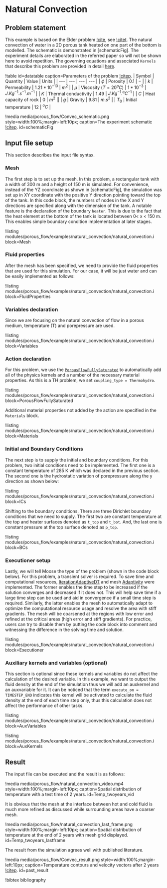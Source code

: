 # Natural Convection

## Problem statement

This example is based on the Elder problem [!cite](Elder1967TransientCI), see [!citet](Oldenburg1995OnTD). The natural convection of water in a 2D porous tank heated on one part of the bottom is modelled. The schematic is demonstrated in [schematicFig]. The experiment details are elaborated in the referred paper so will not be shown here to avoid repetition. The governing equations and associated `Kernels` that describe this problem are provided in detail [here](governing_equations.md).


!table id=datatable caption=Parameters of the problem [!citep](Oldenburg1995OnTD).
| Symbol | Quantity | Value | Units |
| --- | --- | --- | --- |
| $\phi$ | Porosity | $0.1$ | $-$ |
| $k$ | Permeability | $1.21*10^{-10}$  | $m^2$ |
| $\mu$ | Viscosity ($T=20^oC$) | $1*10^{-3}$  | $J.Kg^{-1}.s^{-1}.m^{-1}$ |
| $K$ | Thermal conductivity | $1.49$  | $J.Kg^{-1}.^oC^{-1}$ |
| $C$ | Heat capacity of rock | $0$ | $m^2$ ||
| $g$ | Gravity | $9.81$  | $m.s^{2}$ |
| $T_0$ | Initial temperature | $12$  | $^oC$ |

!media media/porous_flow/Convec_schematic.png style=width:100%;margin-left:10px; caption=The experiment schematic [!citep](Oldenburg1995OnTD). id=schematicFig


## Input file setup

This section describes the input file syntax.

### Mesh

The first step is to set up the mesh. In this problem, a rectangular tank with a width of 300 m and a height of 150 m is simulated. For convenience, instead of the YZ coordinate as shown in [schematicFig], the simulation was set up in XY coordinate with the positive Y direction pointing toward the top of the tank. In this code block, the numbers of nodes in the X and Y directions are specified along with the dimension of the tank. A notable feature is the declaration of the boundary `heater`. This is due to the fact that the heat element at the bottom of the tank is located between 0< x < 150 m. This enables simple boundary condition implementation at later stages.

!listing modules/porous_flow/examples/natural_convection/natural_convection.i block=Mesh

### Fluid properties

After the mesh has been specified, we need to provide the fluid properties that are used for this simulation. For our case, it will be just water and can be easily implemented as follows:

!listing modules/porous_flow/examples/natural_convection/natural_convection.i block=FluidProperties

### Variables declaration

Since we are focusing on the natural convection of flow in a porous medium, temperature (T) and porepressure are used.

!listing modules/porous_flow/examples/natural_convection/natural_convection.i block=Variables

### Action declaration

For this problem, we use the [`PorousFlowFullySaturated`](PorousFlowFullySaturated.md) to automatically add all of the physics kernels and a number of the necessary material properties. As this is a TH problem, we set `coupling_type = Thermohydro`.

!listing modules/porous_flow/examples/natural_convection/natural_convection.i block=PorousFlowFullySaturated

Additional material properties not added by the action are specified in the `Materials` block.

!listing modules/porous_flow/examples/natural_convection/natural_convection.i block=Materials

### Initial and Boundary Conditions

The next step is to supply the initial and boundary conditions. For this problem, two initial conditions need to be implemented. The first one is a constant temperature of 285 K which was declared in the previous section. The second one is the hydrostatic variation of porepressure along the y direction as shown below:

!listing modules/porous_flow/examples/natural_convection/natural_convection.i block=ICs

Shifting to the boundary conditions. There are three Dirichlet boundary conditions that we need to supply. The first two are constant temperature at the top and heater surfaces denoted as `t_top` and `t_bot`. And, the last one is constant pressure at the top surface denoted as `p_top`.

!listing modules/porous_flow/examples/natural_convection/natural_convection.i block=BCs

### Executioner setup

Lastly, we will tell Moose the type of the problem (shown in the code block below). For this problem, a transient solver is required.
To save time and computational resources, [IterationAdaptiveDT](IterationAdaptiveDT.md) and mesh [Adaptivity](Adaptivity.md)
were implemented. The former enables the time step to be increased if the solution converges and decreased if it does not. This will help save time if a large time step can be used and aid in convergence if a small time step is required. Similarly, the latter enables the mesh to automatically adapt to optimize the computational resource usage and resolve the area with stiff gradients. The mesh will be coarsened at the regions with low error and refined at the critical areas (high error and stiff gradients). For practice, users can try to disable them by putting the code block into comment and witnessing the difference in the solving time and solution.

!listing modules/porous_flow/examples/natural_convection/natural_convection.i block=Executioner

### Auxiliary kernels and variables (optional)

This section is optional since these kernels and variables do not affect the calculation of the desired variable. In this example, we want to output the fluid density at the end of the simulation thus we will add an auxkernel and an auxvariable for it. It can be noticed that the term `execute_on = TIMESTEP_END` indicates this kernel will be activated to calculate the fluid density at the end of each time step only, thus this calculation does not affect the performance of other tasks.

!listing modules/porous_flow/examples/natural_convection/natural_convection.i block=AuxVariables

!listing modules/porous_flow/examples/natural_convection/natural_convection.i block=AuxKernels

## Result

The input file can be executed and the result is as follows:

!media media/porous_flow/natural_convection_video.mp4 style=width:100%;margin-left:10px; caption=Spatial distribution of temperature with a test time of 2 years. id=Temp_twoyears_vid

It is obvious that the mesh at the interface between hot and cold fluid is much more refined as discussed while surrounding areas have a coarser mesh.

!media media/porous_flow/natural_convection_last_frame.png style=width:100%;margin-left:10px; caption=Spatial distribution of temperature at the end of 2 years with mesh grid displayed. id=Temp_twoyears_lastframe

The result from the simulation agrees well with published literature.

!media media/porous_flow/Convec_result.png style=width:100%;margin-left:10px; caption=Temperature contours and velocity vectors after 2 years [!citep](Oldenburg1995OnTD). id=past_result


!bibtex bibliography
